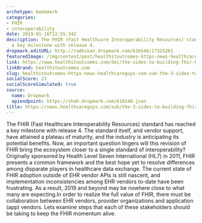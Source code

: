 ```yaml
---
archetype: bookmark
categories:
- FHIR
- interoperability
date: 2019-01-16T12:55:34Z
description: The FHIR (Fast Healthcare Interoperability Resources) standard has reached
  a key milestone with release 4.
dropmark.editURL: http://radhikan.dropmark.com/616548/17315261
featuredImage: /img/content/post/healthitoutcomes-https-news-healthcareguys-com-sub-the-3-sides-to-building-fhir.JPG
link: https://www.healthitoutcomes.com/doc/the-sides-to-building-fhir-0001
linkBrand: healthitoutcomes.com
slug: healthitoutcomes-https-news-healthcareguys-com-sub-the-3-sides-to-building-fhir
socialScore: 23
socialScoreSimulated: true
source:
  name: Dropmark
  apiendpoint: https://shah.dropmark.com/616548.json
title: https://news.healthcareguys.com/sub/the-3-sides-to-building-fhir/
---
```

The FHIR (Fast Healthcare Interoperability Resources) standard has reached a key milestone with release 4. The standard itself, and vendor support, have attained a plateau of maturity, and the industry is anticipating its potential benefits. Now, an important question lingers will this revision of FHIR bring the ecosystem closer to a single standard of interoperability?Originally sponsored by Health Level Seven International (HL7) in 2011, FHIR presents a common framework and the best hope yet to resolve differences among disparate players in healthcare data exchange. The current state of FHIR adoption outside of EHR vendor APIs is still nascent, and implementation inconsistencies among EHR vendors to-date have been frustrating. As a result, 2019 and beyond may be nowhere close to what many are expecting.In order to realize the full value of FHIR, there must be collaboration between EHR vendors, provider organizations and application (app) vendors. Lets examine steps that each of these stakeholders should be taking to keep the FHIR momentum alive.

